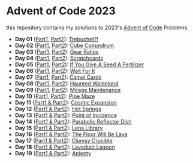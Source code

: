 # Advent of Code 2023

this repository contains my solutions to 2023's [Advent of Code](https://adventofcode.com/2023) Problems

-   **Day 01** ([Part1](01.1.py), [Part2](01.2.py)): [Trebuchet?!](https://adventofcode.com/2023/day/1)
-   **Day 02** ([Part1](02.1.py), [Part2](02.2.py)): [Cube Conundrum](https://adventofcode.com/2023/day/2)
-   **Day 03** ([Part1](03.1.py), [Part2](03.2.py)): [Gear Ratios](https://adventofcode.com/2023/day/3)
-   **Day 04** ([Part1](04.1.py), [Part2](04.2.py)): [Scratchcards](https://adventofcode.com/2023/day/4)
-   **Day 05** ([Part1](05.1.py), [Part2](05.2.py)): [If You Give A Seed A Fertilizer](https://adventofcode.com/2023/day/5)
-   **Day 06** ([Part1](06.1.py), [Part2](06.2.py)): [Wait For It](https://adventofcode.com/2023/day/6)
-   **Day 07** ([Part1](07.1.py), [Part2](07.2.py)): [Camel Cards](https://adventofcode.com/2023/day/7)
-   **Day 08** ([Part1](08.1.py), [Part2](08.2.py)): [Haunted Wasteland](https://adventofcode.com/2023/day/8)
-   **Day 09** ([Part1](09.1.py), [Part2](09.2.py)): [Mirage Maintenance](https://adventofcode.com/2023/day/9)
-   **Day 10** ([Part1](10.1.py), [Part2](10.2.py)): [Pipe Maze](https://adventofcode.com/2023/day/10)
-   **Day 11** ([Part1 & Part2](11.py)): [Cosmic Expansion](https://adventofcode.com/2023/day/11)
-   **Day 12** ([Part1 & Part2](12.py)): [Hot Springs](https://adventofcode.com/2023/day/12)
-   **Day 13** ([Part1 & Part2](13.py)): [Point of Incidence](https://adventofcode.com/2023/day/13)
-   **Day 14** ([Part1 & Part2](14.py)): [Parabolic Reflector Dish](https://adventofcode.com/2023/day/14)
-   **Day 15** ([Part1 & Part2](15.py)): [Lens Library](https://adventofcode.com/2023/day/15)
-   **Day 16** ([Part1 & Part2](16.py)): [The Floor Will Be Lava](https://adventofcode.com/2023/day/16)
-   **Day 17** ([Part1 & Part2](17.py)): [Clumsy Crucible](https://adventofcode.com/2023/day/17)
-   **Day 18** ([Part1 & Part2](18.py)): [Lavaduct Lagoon](https://adventofcode.com/2023/day/18)
-   **Day 19** ([Part1 & Part2](19.py)): [Aplenty](https://adventofcode.com/2023/day/19)
